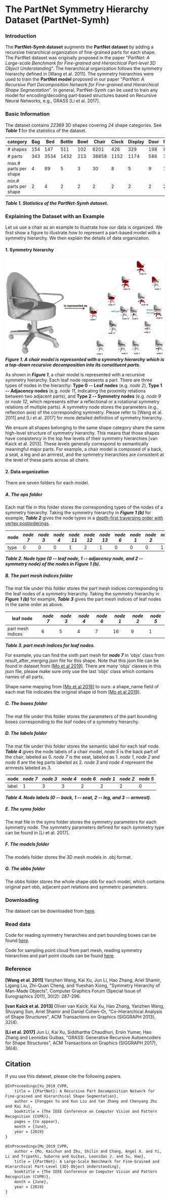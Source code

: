 # The PartNet Symmetry Hierarchy Dataset (PartNet-Symh)

### Introduction

The **PartNet-Symh dataset** augments the **PartNet dataset** by adding a recursive hierarchical organization of fine-grained parts for each shape. The PartNet dataset was originally proposed in the paper "*PartNet: A Large-scale Benchmark for Fine-grained and Hierarchical Part-level 3D Object Understanding*". The hierarchical organization follows the symmetry hierarchy defined in [Wang et al. 2011]. The symmetry hierarchies were used to train the **PartNet model** proposed in our paper "*PartNet: A Recursive Part Decomposition Network for Fine-grained and Hierarchical Shape Segmentation*". In general, PartNet-Symh can be used to train any model for encoding/decoding part-based structures based on Recursive Neural Networks, e.g., GRASS [Li et al. 2017].

### Basic Information

The dataset contains *22369* 3D shapes covering *24* shape categories. See ***Table 1*** for the statistics of the dataset.

|  category  |  Bag   |  Bed   |  Bottle   |  Bowl   |  Chair   |  Clock   |  Display   |  Door   |  Faucet   |  Hat   |  Keyboard   |  Knife   |  Lamp   |  Laptop   |  Microwave   |  Mug   |  Refrigerator   |  Scissors   |  Storage   |  Table   |  TrashCan   |  Vase   |  Dishwasher   |  Earphone   |
| ---- | ---- | ---- | ---- | ---- | ---- | ---- | ---- | ---- | ---- | ---- | ---- | ---- | ---- | ---- | ---- | ---- | ---- | ---- | ---- | ---- | ---- | ---- | ---- | ---- |
| # shapes |  154   |  147   |  511   |  102   |  6201   |  426   |  329   |  198   |  826   |  251   |  109   |  486   |  2603   |  92   |  81   |  231   |  164   |  112   |  2598   |  5868   |  296   |  180   |  135   |  269   |
| # parts |  343   |  3534   |  1432   |  213   |  38858   |  1152   |  1174   |  586   |  3986   |  588   |  5690   |  1571   |  12567   |  270   |  346   |  529   |  671   |  394   |  35507   |  30408   |  2580   |  447   |  928   |  1193   |
| max.# parts per shape |  4   |  89   |  5   |  3   |  30   |  8   |  5   |  9   |  18   |  3   |  64   |  5   |  128   |  3   |  8   |  4   |  8   |  5   |  101   |  50   |  43   |  4   |  8   |  8   |
| min.# parts per shape |  2   |  4   |  2   |  2   |  2   |  2   |  2   |  2   |  2   |  2   |  13   |  2   |  2   |  2   |  3   |  2   |  2   |  2   |  2   |  2   |  2   |  2   |  2   |  2   |

***Table 1. Statistics of the PartNet-Symh dataset.***


### Explaining the Dataset with an Example

Let us use a chair as an example to illustrate how our data is organized. We first show a figure to illustrate how to represent a part-based model with a symmetry hierarchy. We then explain the details of data organization.

#### 1. Symmetry hierarchy
![image](./symh.png) 
***Figure 1. A chair model is represented with a symmetry hierarchy which is a top-down recursive decomposition into its constituent parts.***

As shown in ***Figure 1***, a chair model is represented with a recursive symmetry hierarchy. Each leaf node represents a part. There are three types of nodes in the hierarchy: **Type 0 -- Leaf nodes** (e.g. *node 2*), **Type 1 -- Adjacency nodes** (e.g. *node 11*, indicating the proximity relations between two adjacent parts), and **Type 2 -- Symmetry nodes** (e.g. *node 9* or *node 12*, which represents either a reflectional or a rotational symmetry relations of multiple parts). A symmetry node stores the parameters (e.g., reflection axis) of the corresponding symmetry. Please refer to [Wang et al. 2011] and [Li et al. 2017] for more detailed definition of symmetry hierarchy.

We ensure all shapes belonging to the same shape category share the same high-level structure of symmetry hierarchy. This means that those shapes have consistency in the top few levels of their symmetry hierarchies [van Kaick et al. 2013]. These levels generally correspond to semantically meaningful major parts. For example, a chair model is composed of a back, a seat, a leg and an armrest, and the symmetry hierarchies are consistent at the level of these parts across all chairs.

#### 2. Data organization

There are seven folders for each model. 

##### A. The ops folder
Each mat file in this folder stores the corresponding types of the nodes of a symmetry hierarchy. Taking the symmetry hierarchy in  ***Figure 1 (b)*** for example, ***Table 2*** gives the node types in a [depth-first traversing order with vertex postorderings](https://en.wikipedia.org/wiki/Depth-first_search).

|  node  | *node 7*  | *node 3* | *node 4*    |  *node 11*   | *node 12*  | *node 13*  | *node 6* | *node 1* | *node 2* | *node 8* | *node 9* | *node 10* | *node 14* | *node 5* | *node 15* |
| ---- | ---- | ---- | ---- | ---- | ---- | ---- |---- | ---- | ---- | ---- | ---- | ---- | ---- | ---- | ---- |
| type | 0 | 0 | 0 | 1 | 2 | 1 | 0 | 0 | 0 | 1 | 2 | 1 | 1 | 0 | 1 |

***Table 2. Node type (0 -- leaf node, 1 -- adjacency node, and 2 -- symmetry node) of the nodes in Figure 1 (b).***


##### B. The part mesh indices folder
The mat file under this folder stores the part mesh indices corresponding to the leaf nodes of a symmetry hierarchy.
Taking the symmetry hierarchy in  ***Figure 1 (b)*** for example, ***Table 3*** gives the part mesh indices of leaf nodes in the same order as above.

|  leaf node  | *node 7*  | *node 3* |  *node 4* | *node 6* | *node 1* | *node 2* | *node 5* |
| ---- | ---- | ---- | ---- | ---- | ---- | ---- |---- |
| part mesh indices | 6 | 5 | 4 | 7 | 16 | 9 | 1 |

***Table 3. part mesh indices for leaf nodes.***

For example, you can find the sixth part mesh for ***node 7*** in 'objs' class from result_after_merging.json file for this shape. Note that this json file can be found in dataset from [[Mo et al 2019]](https://cs.stanford.edu/~kaichun/partnet/). There are many 'objs' classes in this json file, please make sure only use the last 'objs' class which contains names of all parts.

Shape name mapping from [[Mo et al 2019]](https://cs.stanford.edu/~kaichun/partnet/) to ours: a shape_name field of each mat file indicates the original shape id from [[Mo et al 2019]](https://cs.stanford.edu/~kaichun/partnet/).

##### C. The boxes folder
The mat file under this folder stores the parameters of the part bounding boxes corresponding to the leaf nodes of a symmetry hierarchy.

##### D. The labels folder
The mat file under this folder stores the semantic label for each leaf node. ***Table 4*** gives the node labels of a chair model, *node 5* is the back part of the chair, labeled as 0. *node 7* is the seat, labeled as 1. *node 1*, *node 2* and *node 6* are the leg parts labeled as 2. *node 3* and *node 4* represent the armrests labeled as 3.  

|  node  | *node 7*  | *node 3* |  *node 4* | *node 6* | *node 1* | *node 2* | *node 5* |
| ---- | ---- | ---- | ---- | ---- | ---- | ---- | ---- |
| label | 1 | 3 | 3 | 2 | 2 | 2 | 0 |

***Table 4. Node labels (0 -- back, 1 -- seat, 2 -- leg, and 3 -- armrest).***


##### E. The syms folder
The mat file in the syms folder stores the symmetry parameters for each symmetry node. The symmetry parameters defined for each symmetry type can be found in [Li et al. 2017].

##### F. The models folder
The models folder stores the 3D mesh models in .obj format.

##### G. The obbs folder
The obbs folder stores the whole shape obb for each model, which contains original part obb, adjacent part relations and symmetric parameters.

### Downloading
The dataset can be downloaded from [here](https://www.dropbox.com/sh/el63rv14d01mk89/AAANX5fxfZ5vV7ygTmj-I_ema?dl=0).

### Read data
Code for reading symmetry hierarchies and part bounding boxes can be found [here](https://github.com/PeppaZhu/grass).

Code for sampling point cloud from part mesh, reading symmetry hierarchies and part point clouds can be found [here](https://github.com/FoggYu/PartNet).

### Reference
**[Wang et al. 2011]** Yanzhen Wang, Kai Xu, Jun Li, Hao Zhang, Ariel Shamir, Ligang Liu, Zhi-Quan Cheng, and Yueshan Xiong, "Symmetry Hierarchy of Man-Made Objects", Computer Graphics Forum (Special Issue of Eurographics 2011), 30(2): 287-296.

**[van Kaick et al. 2013]** Oliver van Kaick, Kai Xu, Hao Zhang, Yanzhen Wang, Shuyang Sun, Ariel Shamir and Daniel Cohen-Or, "Co-Hierarchical Analysis of Shape Structures", ACM Transactions on Graphics (SIGGRAPH 2013), 32(4).

**[Li et al. 2017]** Jun Li, Kai Xu, Siddhartha Chaudhuri, Ersin Yumer, Hao Zhang and Leonidas Guibas, "GRASS: Generative Recursive Autoencoders for Shape Structures", ACM Transactions on Graphics (SIGGRAPH 2017), 36(4).

## Citation
If you use this dataset, please cite the following papers.
```
@InProceedings{Yu_2019_CVPR,
    title = {{PartNet}: A Recursive Part Decomposition Network for Fine-grained and Hierarchical Shape Segmentation},
    author = {Fenggen Yu and Kun Liu and Yan Zhang and Chenyang Zhu and Kai Xu},
    booktitle = {The IEEE Conference on Computer Vision and Pattern Recognition (CVPR)},
    pages = {to appear},
    month = {June},
    year = {2019}
}
```

```
@InProceedings{Mo_2019_CVPR,
    author = {Mo, Kaichun and Zhu, Shilin and Chang, Angel X. and Yi, Li and Tripathi, Subarna and Guibas, Leonidas J. and Su, Hao},
    title = {{PartNet}: A Large-Scale Benchmark for Fine-Grained and Hierarchical Part-Level {3D} Object Understanding},
    booktitle = {The IEEE Conference on Computer Vision and Pattern Recognition (CVPR)},
    month = {June},
    year = {2019}
}
```
